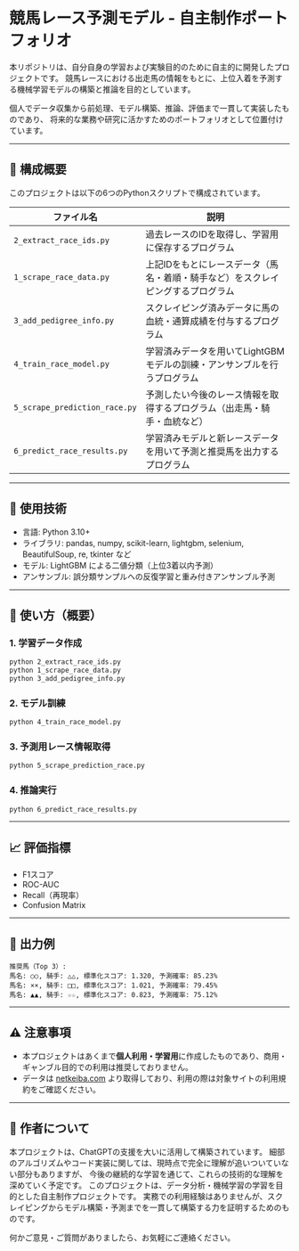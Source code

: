 # 競馬レース予測モデル - 自主制作ポートフォリオ

本リポジトリは、自分自身の学習および実験目的のために自主的に開発したプロジェクトです。
競馬レースにおける出走馬の情報をもとに、上位入着を予測する機械学習モデルの構築と推論を目的としています。

個人でデータ収集から前処理、モデル構築、推論、評価まで一貫して実装したものであり、
将来的な業務や研究に活かすためのポートフォリオとして位置付けています。

---

## 📁 構成概要

このプロジェクトは以下の6つのPythonスクリプトで構成されています。

| ファイル名 | 説明 |
|-----------|------|
| `2_extract_race_ids.py` | 過去レースのIDを取得し、学習用に保存するプログラム |
| `1_scrape_race_data.py` | 上記IDをもとにレースデータ（馬名・着順・騎手など）をスクレイピングするプログラム |
| `3_add_pedigree_info.py` | スクレイピング済みデータに馬の血統・通算成績を付与するプログラム |
| `4_train_race_model.py` | 学習済みデータを用いてLightGBMモデルの訓練・アンサンブルを行うプログラム |
| `5_scrape_prediction_race.py` | 予測したい今後のレース情報を取得するプログラム（出走馬・騎手・血統など） |
| `6_predict_race_results.py` | 学習済みモデルと新レースデータを用いて予測と推奨馬を出力するプログラム |

---

## 🔧 使用技術

- 言語: Python 3.10+
- ライブラリ: pandas, numpy, scikit-learn, lightgbm, selenium, BeautifulSoup, re, tkinter など
- モデル: LightGBM による二値分類（上位3着以内予測）
- アンサンブル: 誤分類サンプルへの反復学習と重み付きアンサンブル予測

---

## 📌 使い方（概要）

### 1. 学習データ作成
```bash
python 2_extract_race_ids.py
python 1_scrape_race_data.py
python 3_add_pedigree_info.py
```

### 2. モデル訓練
```bash
python 4_train_race_model.py
```

### 3. 予測用レース情報取得
```bash
python 5_scrape_prediction_race.py
```

### 4. 推論実行
```bash
python 6_predict_race_results.py
```

---

## 📈 評価指標

- F1スコア
- ROC-AUC
- Recall（再現率）
- Confusion Matrix

---

## 🔮 出力例

```
推奨馬（Top 3）:
馬名: ○○, 騎手: △△, 標準化スコア: 1.320, 予測確率: 85.23%
馬名: ××, 騎手: □□, 標準化スコア: 1.021, 予測確率: 79.45%
馬名: ▲▲, 騎手: ☆☆, 標準化スコア: 0.823, 予測確率: 75.12%
```

---

## ⚠️ 注意事項

- 本プロジェクトはあくまで**個人利用・学習用**に作成したものであり、商用・ギャンブル目的での利用は推奨しておりません。
- データは [netkeiba.com](https://db.netkeiba.com/) より取得しており、利用の際は対象サイトの利用規約をご確認ください。

---

## 📮 作者について
本プロジェクトは、ChatGPTの支援を大いに活用して構築されています。
細部のアルゴリズムやコード実装に関しては、現時点で完全に理解が追いついていない部分もありますが、
今後の継続的な学習を通じて、これらの技術的な理解を深めていく予定です。
このプロジェクトは、データ分析・機械学習の学習を目的とした自主制作プロジェクトです。
実務での利用経験はありませんが、スクレイピングからモデル構築・予測までを一貫して構築する力を証明するためのものです。

何かご意見・ご質問がありましたら、お気軽にご連絡ください。

